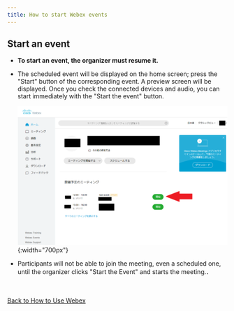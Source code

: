 ```yaml
---
title: How to start Webex events
---
```


## Start an event
* **To start an event, the organizer must resume it.**
* The scheduled event will be displayed on the home screen; press the "Start" button of the corresponding event. A preview screen will be displayed. Once you check the connected devices and audio, you can start immediately with the "Start the event" button.

	![ホーム画面イベント開始](img/webex_events_open.png){:width="700px"}

* Participants will not be able to join the meeting, even a scheduled one, until the organizer clicks "Start the Event" and starts the meeting.．


<br>
<br>
<a href="index" target="_blank">Back to How to Use Webex</a>

